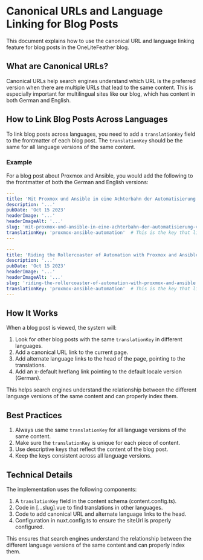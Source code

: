 # Canonical URLs and Language Linking for Blog Posts

This document explains how to use the canonical URL and language linking feature for blog posts in the OneLiteFeather blog.

## What are Canonical URLs?

Canonical URLs help search engines understand which URL is the preferred version when there are multiple URLs that lead to the same content. This is especially important for multilingual sites like our blog, which has content in both German and English.

## How to Link Blog Posts Across Languages

To link blog posts across languages, you need to add a `translationKey` field to the frontmatter of each blog post. The `translationKey` should be the same for all language versions of the same content.

### Example

For a blog post about Proxmox and Ansible, you would add the following to the frontmatter of both the German and English versions:

```yaml
---
title: 'Mit Proxmox und Ansible in eine Achterbahn der Automatisierung'
description: '...'
pubDate: 'Oct 15 2023'
headerImage: '...'
headerImageAlt: '...'
slug: 'mit-proxmox-und-ansible-in-eine-achterbahn-der-automatisierung-vserver'
translationKey: 'proxmox-ansible-automation'  # This is the key that links the translations
---
```

```yaml
---
title: 'Riding the Rollercoaster of Automation with Proxmox and Ansible'
description: '...'
pubDate: 'Oct 15 2023'
headerImage: '...'
headerImageAlt: '...'
slug: 'riding-the-rollercoaster-of-automation-with-proxmox-and-ansible'
translationKey: 'proxmox-ansible-automation'  # This is the key that links the translations
---
```

## How It Works

When a blog post is viewed, the system will:

1. Look for other blog posts with the same `translationKey` in different languages.
2. Add a canonical URL link to the current page.
3. Add alternate language links to the head of the page, pointing to the translations.
4. Add an x-default hreflang link pointing to the default locale version (German).

This helps search engines understand the relationship between the different language versions of the same content and can properly index them.

## Best Practices

1. Always use the same `translationKey` for all language versions of the same content.
2. Make sure the `translationKey` is unique for each piece of content.
3. Use descriptive keys that reflect the content of the blog post.
4. Keep the keys consistent across all language versions.

## Technical Details

The implementation uses the following components:

1. A `translationKey` field in the content schema (content.config.ts).
2. Code in [...slug].vue to find translations in other languages.
3. Code to add canonical URL and alternate language links to the head.
4. Configuration in nuxt.config.ts to ensure the siteUrl is properly configured.

This ensures that search engines understand the relationship between the different language versions of the same content and can properly index them.